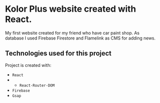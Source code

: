 # Kolor Plus website created with React.

My first website created for my friend who have car paint shop. As database I used Firebase Firestore and Flamelink as CMS for adding news.

## Technologies used for this project
Project is created with:
* `React`
* * `React-Router-DOM`
* `Firebase`
* `Gsap`


